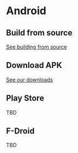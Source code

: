# Android

## Build from source

[See building from source](building.md#android)

## Download APK

[See our downloads](https://github.com/lockbook/lockbook/releases)

## Play Store

TBD

## F-Droid

TBD
